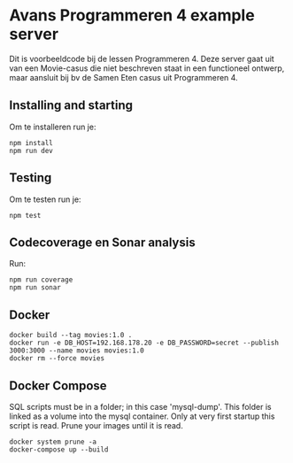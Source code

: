 # Avans Programmeren 4 example server

Dit is voorbeeldcode bij de lessen Programmeren 4. Deze server gaat uit van een Movie-casus die niet beschreven staat in een functioneel ontwerp, maar aansluit bij bv de Samen Eten casus uit Programmeren 4.

## Installing and starting

Om te installeren run je:

```
npm install
npm run dev
```

## Testing

Om te testen run je:

```
npm test
```

## Codecoverage en Sonar analysis

Run:

```
npm run coverage
npm run sonar
```

## Docker

```
docker build --tag movies:1.0 .
docker run -e DB_HOST=192.168.178.20 -e DB_PASSWORD=secret --publish 3000:3000 --name movies movies:1.0
docker rm --force movies
```

## Docker Compose

SQL scripts must be in a folder; in this case 'mysql-dump'. This folder is linked as a volume into the mysql container. Only at very first startup this script is read. Prune your images until it is read.

```
docker system prune -a
docker-compose up --build
```
